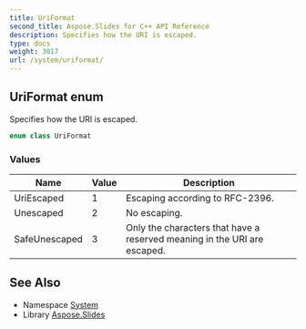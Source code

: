 ```yaml
---
title: UriFormat
second_title: Aspose.Slides for C++ API Reference
description: Specifies how the URI is escaped.
type: docs
weight: 3017
url: /system/uriformat/
---
```

## UriFormat enum


Specifies how the URI is escaped.

```cpp
enum class UriFormat
```

### Values

| Name | Value | Description |
| --- | --- | --- |
| UriEscaped | 1 | Escaping according to RFC-2396. |
| Unescaped | 2 | No escaping. |
| SafeUnescaped | 3 | Only the characters that have a reserved meaning in the URI are escaped. |

## See Also

* Namespace [System](../)
* Library [Aspose.Slides](../../)